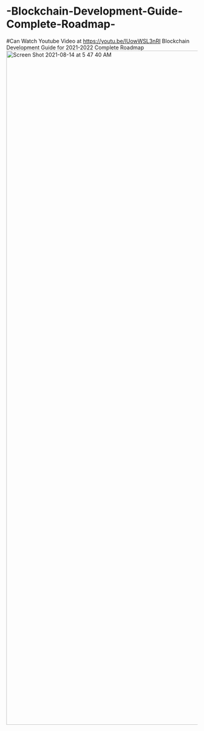 # -Blockchain-Development-Guide-Complete-Roadmap-

#Can Watch Youtube Video at https://youtu.be/lUowWSL3nRI
Blockchain Development Guide for 2021-2022 Complete Roadmap 
<img width="1772" alt="Screen Shot 2021-08-14 at 5 47 40 AM" src="https://user-images.githubusercontent.com/14914651/129433359-0c43a493-b4f2-4e7d-9cd1-74fc336a5352.png">
